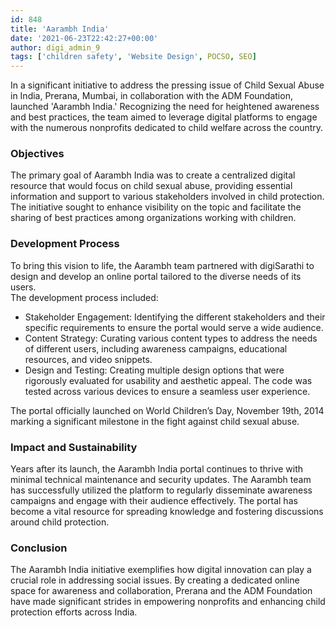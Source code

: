 ```yaml
---
id: 848
title: 'Aarambh India'
date: '2021-06-23T22:42:27+00:00'
author: digi_admin_9
tags: ['children safety', 'Website Design', POCSO, SEO]
---
```


In a significant initiative to address the pressing issue of Child Sexual Abuse in India, Prerana, Mumbai, in collaboration with the ADM Foundation, launched 'Aarambh India.' Recognizing the need for heightened awareness and best practices, the team aimed to leverage digital platforms to engage with the numerous nonprofits dedicated to child welfare across the country.
<h3>Objectives</h3>
The primary goal of Aarambh India was to create a centralized digital resource that would focus on child sexual abuse, providing essential information and support to various stakeholders involved in child protection. The initiative sought to enhance visibility on the topic and facilitate the sharing of best practices among organizations working with children.
<h3>Development Process</h3>
To bring this vision to life, the Aarambh team partnered with digiSarathi to design and develop an online portal tailored to the diverse needs of its users. <br>
The development process included:
<ul>
<li> Stakeholder Engagement: Identifying the different stakeholders and their specific requirements to ensure the portal would serve a wide audience.
<li> Content Strategy: Curating various content types to address the needs of different users, including awareness campaigns, educational resources, and video snippets.
<li> Design and Testing: Creating multiple design options that were rigorously evaluated for usability and aesthetic appeal. The code was tested across various devices to ensure a seamless user experience.
</ul>
The portal officially launched on World Children’s Day, November 19th, 2014 marking a significant milestone in the fight against child sexual abuse.
<h3>Impact and Sustainability</h3>
Years after its launch, the Aarambh India portal continues to thrive with minimal technical maintenance and security updates. The Aarambh team has successfully utilized the platform to regularly disseminate awareness campaigns and engage with their audience effectively. The portal has become a vital resource for spreading knowledge and fostering discussions around child protection.
<h3>Conclusion</h3>
The Aarambh India initiative exemplifies how digital innovation can play a crucial role in addressing social issues. By creating a dedicated online space for awareness and collaboration, Prerana and the ADM Foundation have made significant strides in empowering nonprofits and enhancing child protection efforts across India.